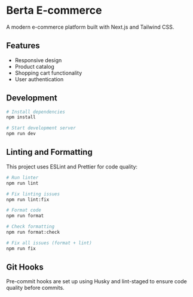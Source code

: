 # Berta E-commerce

A modern e-commerce platform built with Next.js and Tailwind CSS.

## Features

- Responsive design
- Product catalog
- Shopping cart functionality
- User authentication

## Development

```bash
# Install dependencies
npm install

# Start development server
npm run dev
```

## Linting and Formatting

This project uses ESLint and Prettier for code quality:

```bash
# Run linter
npm run lint

# Fix linting issues
npm run lint:fix

# Format code
npm run format

# Check formatting
npm run format:check

# Fix all issues (format + lint)
npm run fix
```

## Git Hooks

Pre-commit hooks are set up using Husky and lint-staged to ensure code quality before commits.
